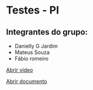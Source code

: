 # Testes - PI

## Integrantes do grupo:
* Danielly G Jardim
* Mateus Souza
* Fábio romeiro

[Abrir vídeo](https://youtu.be/_IlHkCE3IOc)

[Abrir documento](https://docs.google.com/document/d/1EoFwWmADrGuPcHGHrM_df1t26j7OpDU6xLEz-L_D9K0/edit)
